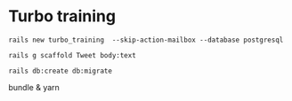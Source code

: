 # Turbo training

`rails new turbo_training  --skip-action-mailbox --database postgresql`

`rails g scaffold Tweet body:text`

`rails db:create db:migrate`

bundle & yarn
